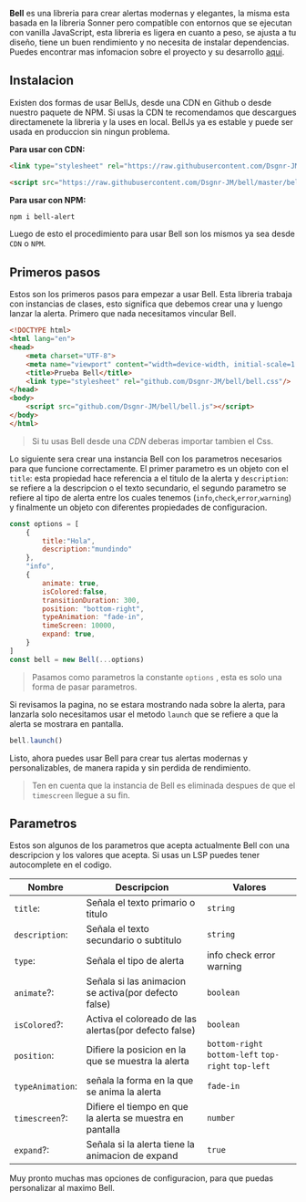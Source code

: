**Bell** es una libreria para crear alertas modernas y elegantes, la misma esta basada en la libreria Sonner pero compatible con entornos que se ejecutan con vanilla JavaScript, esta libreria es ligera en cuanto a peso, se ajusta a tu diseño, tiene un buen rendimiento y no necesita de instalar dependencias. Puedes encontrar mas infomacion sobre el proyecto y su desarrollo [aqui](https://github.com/Dsgnr-JM/bell). 

## Instalacion

Existen dos formas de usar BellJs, desde una CDN en Github o desde nuestro paquete de NPM. Si usas la CDN te recomendamos que descargues directamenete la libreria y la uses en local. BellJs ya es estable y puede ser usada en produccion sin ningun problema.

**Para usar con CDN:**

```html
<link type="stylesheet" rel="https://raw.githubusercontent.com/Dsgnr-JM/bell/master/bell.css"/>

<script src="https://raw.githubusercontent.com/Dsgnr-JM/bell/master/bell.js"></script>
```

**Para usar con NPM:**

```bash
npm i bell-alert
```

Luego de esto el procedimiento para usar Bell son los mismos ya sea desde `CDN` o `NPM`.

## Primeros pasos

Estos son los primeros pasos para empezar a usar Bell. Esta libreria trabaja con instancias de clases, esto significa que debemos crear una y luengo lanzar la alerta. Primero que nada necesitamos vincular Bell.

```html
<!DOCTYPE html>
<html lang="en">
<head>
    <meta charset="UTF-8">
    <meta name="viewport" content="width=device-width, initial-scale=1.0">
    <title>Prueba Bell</title>
    <link type="stylesheet" rel="github.com/Dsgnr-JM/bell/bell.css"/>
</head>
<body>
    <script src="github.com/Dsgnr-JM/bell/bell.js"></script>
</body>
</html>
```

> Si tu usas Bell desde una *CDN* deberas importar tambien el Css.

Lo siguiente sera crear una instancia Bell con los parametros necesarios para que funcione correctamente. El primer parametro es un objeto con el `title`: esta propiedad hace referencia a el titulo de la alerta y `description`: se refiere a la descripcion o el texto secundario, el segundo parametro se refiere al tipo de alerta entre los cuales tenemos (`info`,`check`,`error`,`warning`)  y finalmente un objeto con diferentes propiedades de configuracion.

```js
const options = [
    {
        title:"Hola",
        description:"mundindo"
    },
    "info",
    {
        animate: true,
        isColored:false,
        transitionDuration: 300,
        position: "bottom-right",
        typeAnimation: "fade-in",
        timeScreen: 10000,
        expand: true,
    }
]
const bell = new Bell(...options)
```

> Pasamos como parametros la constante `options` , esta es solo una forma de pasar parametros.

Si revisamos la pagina, no se estara mostrando nada sobre la alerta, para lanzarla solo necesitamos usar el metodo `launch` que se refiere a que la alerta se mostrara en pantalla.

```js
bell.launch()
```

Listo, ahora puedes usar Bell para crear tus alertas modernas y personalizables, de manera rapida y sin perdida de rendimiento.

> Ten en cuenta que la instancia de Bell es eliminada despues de que el `timescreen` llegue a su fin.

## Parametros

Estos son algunos de los parametros que acepta actualmente Bell con una descripcion y los valores que acepta. Si usas un LSP puedes tener autocomplete en el codigo.

|Nombre|Descripcion|Valores|
|---|---|---|
|`title`:|Señala el texto primario o titulo|`string`|
|`description`:|Señala el texto secundario o subtitulo|`string`|
|`type`:|Señala el tipo de alerta| info check error warning |
|`animate`?:|Señala si las animacion se activa(por defecto false)|`boolean`|
|`isColored`?:|Activa el coloreado de las alertas(por defecto false)|`boolean`|
|`position`:|Difiere la posicion en la que se muestra la alerta|`bottom-right` `bottom-left` `top-right` `top-left`|
|`typeAnimation`:|señala la forma en la que se anima la alerta|`fade-in`|
|`timescreen`?:|Difiere el tiempo en que la alerta se muestra en pantalla|`number`|
|`expand`?:|Señala si la alerta tiene la animacion de expand|`true`|

Muy pronto muchas mas opciones de configuracion, para que puedas personalizar al maximo Bell.